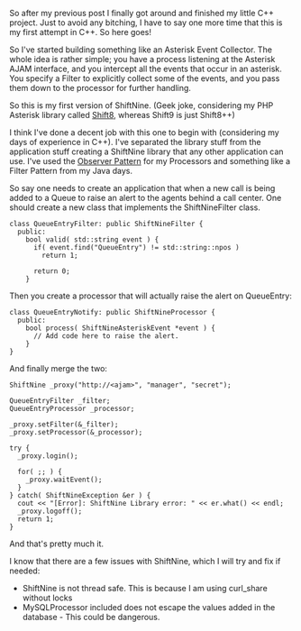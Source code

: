 So after my previous post I finally got around and finished my little C++ project. Just to avoid any bitching, I have to say one more time that this is my first attempt in C++. So here goes!

So I've started building something like an Asterisk Event Collector. The whole idea is rather simple; you have a process listening at the Asterisk AJAM interface, and you intercept all the events that occur in an asterisk. You specify a Filter to explicitly collect some of the events, and you pass them down to the processor for further handling. 

So this is my first version of ShiftNine. (Geek joke, considering my PHP Asterisk library called <a href="https://github.com/twmobius/Shift8/">Shift8</a>, whereas Shift9 is just Shift8++) 

I think I've done a decent job with this one to begin with (considering my days of experience in C++). I've separated the library stuff from the application stuff creating a ShiftNine library that any other application can use. I've used the <a href="http://en.wikipedia.org/wiki/Observer_pattern">Observer Pattern</a> for my Processors and something like a Filter Pattern from my Java days. 

So say one needs to create an application that when a new call is being added to a Queue to raise an alert to the agents behind a call center. One should create a new class that implements the ShiftNineFilter class. 

```
class QueueEntryFilter: public ShiftNineFilter {
  public:
    bool valid( std::string event ) {
      if( event.find("QueueEntry") != std::string::npos ) 
        return 1;

      return 0;
    }
```

Then you create a processor that will actually raise the alert on QueueEntry:

```
class QueueEntryNotify: public ShiftNineProcessor {
  public:
    bool process( ShiftNineAsteriskEvent *event ) {
      // Add code here to raise the alert.
    }
}
```

And finally merge the two:
```
ShiftNine _proxy("http://<ajam>", "manager", "secret");

QueueEntryFilter _filter;
QueueEntryProcessor _processor;

_proxy.setFilter(&_filter);
_proxy.setProcessor(&_processor);

try {
  _proxy.login();

  for( ;; ) {
    _proxy.waitEvent();
  }
} catch( ShiftNineException &er ) {
  cout << "[Error]: ShiftNine Library error: " << er.what() << endl;
  _proxy.logoff();
  return 1;
}
```

And that's pretty much it.

I know that there are a few issues with ShiftNine, which I will try and fix if needed:
* ShiftNine is not thread safe. This is because I am using curl_share without locks
* MySQLProcessor included does not escape the values added in the database - This could be dangerous.
